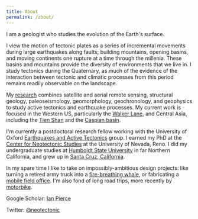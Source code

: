 ```yaml
---
title: About
permalink: /about/
---
```


I am a geologist who studies the evolution of the Earth's surface.

I view the motion of tectonic plates as a series of incremental movements during large earthquakes along faults; building mountains, opening basins, and moving continents one rupture at a time through the millenia. These basins and mountains provide the diversity of environments that we live in. I study tectonics during the Quaternary, as much of the evidence of the interaction between tectonic and climatic processes from this period remains readily observable on the landscape. 

My [research](/research/) combines satellite and aerial remote sensing, structural geology, paleoseismology, geomorphology, geochronology, and geophysics to study active tectonics and earthquake processes. My current work is focused in the Western US, particularly the [Walker Lane](/research/walker), and Central Asia, including the [Tien Shan](/research/kyrgyz) and the [Caspian basin](/research/caspian). 


I'm currently a postdoctoral research fellow working with the University of Oxford [Earthquakes and Active Tectonics](https://www.earth.ox.ac.uk/research-groups/active-tectonics-and-earthquakes-research/) group. I earned my PhD at the [Center for Neotectonic Studies](http://neotectonics.seismo.unr.edu/CNS_index.html) at the University of Nevada, Reno. I did my undergraduate studies at [Humboldt State University](https://geology.humboldt.edu/) in far Northern California, and grew up in [Santa Cruz, California](https://goo.gl/maps/mz88mCLBKzUNepdL6). 

In my spare time I like to take on impossibly-ambitious design projects: like turning a retired army truck into a [fire-breathing whale](/assets/images/whale.jpg), or fabricating a [mobile field office](/assets/images/cyberroamer.jpg). I'm also fond of long road trips, more recently by [motorbike](/assets/images/moto.jpg). 


Google Scholar: [Ian Pierce](https://scholar.google.com/citations?user=bJK4WiAAAAAJ&hl=en) 

Twitter: [@neotectonic](https://twitter.com/neotectonic)

